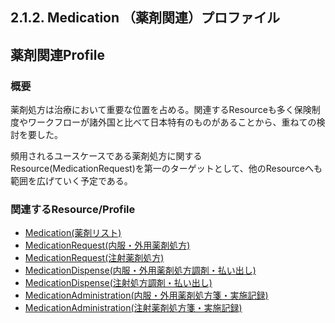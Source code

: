 ## 2.1.2. Medication （薬剤関連）プロファイル


## 薬剤関連Profile

### 概要
薬剤処方は治療において重要な位置を占める。関連するResourceも多く保険制度やワークフローが諸外国と比べて日本特有のものがあることから、重ねての検討を要した。

頻用されるユースケースである薬剤処方に関するResource(MedicationRequest)を第一のターゲットとして、他のResourceへも範囲を広げていく予定である。

### 関連するResource/Profile

- [Medication(薬剤リスト)](medication)
- [MedicationRequest(内服・外用薬剤処方)](medicationrequest)
- [MedicationRequest(注射薬剤処方)](medicationrequest2)
- [MedicationDispense(内服・外用薬剤処方調剤・払い出し)](medicationdispense)
- [MedicationDispense(注射処方調剤・払い出し)](medicationdispense2)
- [MedicationAdministration(内服・外用薬剤処方箋・実施記録)](medicationadministration)
- [MedicationAdministration(注射薬剤処方箋・実施記録)](medicationadministration2)
